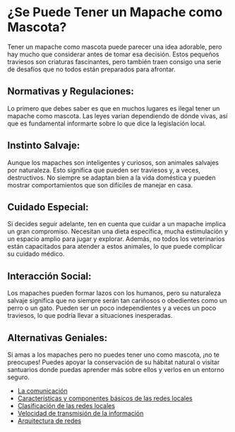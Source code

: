 # ¿Se Puede Tener un Mapache como Mascota?
Tener un mapache como mascota puede parecer una idea adorable, pero hay mucho que considerar antes de tomar esa decisión. Estos pequeños traviesos son criaturas fascinantes, pero también traen consigo una serie de desafíos que no todos están preparados para afrontar.

## Normativas y Regulaciones:  
Lo primero que debes saber es que en muchos lugares es ilegal tener un mapache como mascota. Las leyes varían dependiendo de dónde vivas, así que es fundamental informarte sobre lo que dice la legislación local.

## Instinto Salvaje:
Aunque los mapaches son inteligentes y curiosos, son animales salvajes por naturaleza. Esto significa que pueden ser traviesos y, a veces, destructivos. No siempre se adaptan bien a la vida doméstica y pueden mostrar comportamientos que son difíciles de manejar en casa.

## Cuidado Especial: 
Si decides seguir adelante, ten en cuenta que cuidar a un mapache implica un gran compromiso. Necesitan una dieta específica, mucha estimulación y un espacio amplio para jugar y explorar. Además, no todos los veterinarios están capacitados para atender a estos animales, lo que puede complicar su cuidado médico.

## Interacción Social: 
Los mapaches pueden formar lazos con los humanos, pero su naturaleza salvaje significa que no siempre serán tan cariñosos o obedientes como un perro o un gato. Pueden ser un poco independientes y a veces un poco traviesos, lo que podría llevar a situaciones inesperadas.

## Alternativas Geniales: 
Si amas a los mapaches pero no puedes tener uno como mascota, ¡no te preocupes! Puedes apoyar la conservación de su hábitat natural o visitar santuarios donde puedas aprender más sobre ellos y verlos en un entorno seguro.

* [La comunicación](apuntes/ut1/comunicacion.pdf)
* [Características y componentes básicos de las redes locales](apuntes/ut1/Caracteristicas_redes_locales.pdf)
* [Clasificación de las redes locales](apuntes/ut1/Clasificacion_redes_locales.pdf)
* [Velocidad de transmisión de la información](apuntes/ut1/velocidad_transferencia_informacion.pdf)
* [Arquitectura de redes](apuntes/ut1/rde-ut1-arquitectura_redes.pdf)
